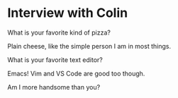 # Interview with Colin

What is your favorite kind of pizza?

Plain cheese, like the simple person I am in most things.

What is your favorite text editor?

Emacs! Vim and VS Code are good too though.

Am I more handsome than you?
